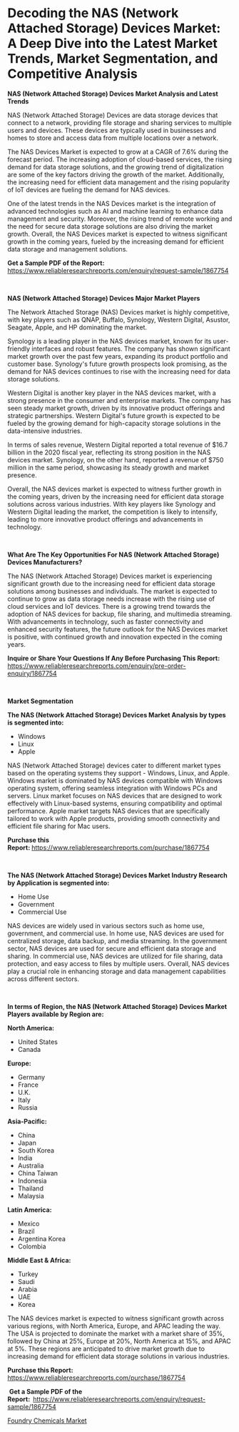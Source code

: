 <p><h1>Decoding the NAS (Network Attached Storage) Devices Market: A Deep Dive into the Latest Market Trends, Market Segmentation, and Competitive Analysis</h1></p><p><strong>NAS (Network Attached Storage) Devices Market Analysis and Latest Trends</strong></p>
<p><p>NAS (Network Attached Storage) Devices are data storage devices that connect to a network, providing file storage and sharing services to multiple users and devices. These devices are typically used in businesses and homes to store and access data from multiple locations over a network.</p><p>The NAS Devices Market is expected to grow at a CAGR of 7.6% during the forecast period. The increasing adoption of cloud-based services, the rising demand for data storage solutions, and the growing trend of digitalization are some of the key factors driving the growth of the market. Additionally, the increasing need for efficient data management and the rising popularity of IoT devices are fueling the demand for NAS devices.</p><p>One of the latest trends in the NAS Devices market is the integration of advanced technologies such as AI and machine learning to enhance data management and security. Moreover, the rising trend of remote working and the need for secure data storage solutions are also driving the market growth. Overall, the NAS Devices market is expected to witness significant growth in the coming years, fueled by the increasing demand for efficient data storage and management solutions.</p></p>
<p><strong>Get a Sample PDF of the Report:&nbsp;</strong> <a href="https://www.reliableresearchreports.com/enquiry/request-sample/1867754">https://www.reliableresearchreports.com/enquiry/request-sample/1867754</a></p>
<p>&nbsp;</p>
<p><strong>NAS (Network Attached Storage) Devices Major Market Players</strong></p>
<p><p>The Network Attached Storage (NAS) Devices market is highly competitive, with key players such as QNAP, Buffalo, Synology, Western Digital, Asustor, Seagate, Apple, and HP dominating the market. </p><p>Synology is a leading player in the NAS devices market, known for its user-friendly interfaces and robust features. The company has shown significant market growth over the past few years, expanding its product portfolio and customer base. Synology's future growth prospects look promising, as the demand for NAS devices continues to rise with the increasing need for data storage solutions.</p><p>Western Digital is another key player in the NAS devices market, with a strong presence in the consumer and enterprise markets. The company has seen steady market growth, driven by its innovative product offerings and strategic partnerships. Western Digital's future growth is expected to be fueled by the growing demand for high-capacity storage solutions in the data-intensive industries.</p><p>In terms of sales revenue, Western Digital reported a total revenue of $16.7 billion in the 2020 fiscal year, reflecting its strong position in the NAS devices market. Synology, on the other hand, reported a revenue of $750 million in the same period, showcasing its steady growth and market presence.</p><p>Overall, the NAS devices market is expected to witness further growth in the coming years, driven by the increasing need for efficient data storage solutions across various industries. With key players like Synology and Western Digital leading the market, the competition is likely to intensify, leading to more innovative product offerings and advancements in technology.</p></p>
<p>&nbsp;</p>
<p><strong>What Are The Key Opportunities For NAS (Network Attached Storage) Devices Manufacturers?</strong></p>
<p><p>The NAS (Network Attached Storage) Devices market is experiencing significant growth due to the increasing need for efficient data storage solutions among businesses and individuals. The market is expected to continue to grow as data storage needs increase with the rising use of cloud services and IoT devices. There is a growing trend towards the adoption of NAS devices for backup, file sharing, and multimedia streaming. With advancements in technology, such as faster connectivity and enhanced security features, the future outlook for the NAS Devices market is positive, with continued growth and innovation expected in the coming years.</p></p>
<p><strong>Inquire or Share Your Questions If Any Before Purchasing This Report:</strong> <a href="https://www.reliableresearchreports.com/enquiry/pre-order-enquiry/1867754">https://www.reliableresearchreports.com/enquiry/pre-order-enquiry/1867754</a></p>
<p>&nbsp;</p>
<p><strong>Market Segmentation</strong></p>
<p><strong>The NAS (Network Attached Storage) Devices Market Analysis by types is segmented into:</strong></p>
<p><ul><li>Windows</li><li>Linux</li><li>Apple</li></ul></p>
<p><p>NAS (Network Attached Storage) devices cater to different market types based on the operating systems they support - Windows, Linux, and Apple. Windows market is dominated by NAS devices compatible with Windows operating system, offering seamless integration with Windows PCs and servers. Linux market focuses on NAS devices that are designed to work effectively with Linux-based systems, ensuring compatibility and optimal performance. Apple market targets NAS devices that are specifically tailored to work with Apple products, providing smooth connectivity and efficient file sharing for Mac users.</p></p>
<p><strong>Purchase this Report:&nbsp;</strong><a href="https://www.reliableresearchreports.com/purchase/1867754">https://www.reliableresearchreports.com/purchase/1867754</a></p>
<p>&nbsp;</p>
<p><strong>The NAS (Network Attached Storage) Devices Market Industry Research by Application is segmented into:</strong></p>
<p><ul><li>Home Use</li><li>Government</li><li>Commercial Use</li></ul></p>
<p><p>NAS devices are widely used in various sectors such as home use, government, and commercial use. In home use, NAS devices are used for centralized storage, data backup, and media streaming. In the government sector, NAS devices are used for secure and efficient data storage and sharing. In commercial use, NAS devices are utilized for file sharing, data protection, and easy access to files by multiple users. Overall, NAS devices play a crucial role in enhancing storage and data management capabilities across different sectors.</p></p>
<p>&nbsp;</p>
<p><strong>In terms of Region, the NAS (Network Attached Storage) Devices Market Players available by Region are:</strong></p>
<p>
    <p> <strong> North America: </strong>
        <ul>
            <li>United States</li>
            <li>Canada</li>
        </ul>
        </p> 
    <p> <strong> Europe: </strong>
        <ul>
            <li>Germany</li>
            <li>France</li>
            <li>U.K.</li>
            <li>Italy</li>
            <li>Russia</li>
        </ul>
        </p> 
    <p> <strong> Asia-Pacific: </strong>
        <ul>
            <li>China</li>
            <li>Japan</li>
            <li>South Korea</li>
            <li>India</li>
            <li>Australia</li>
            <li>China Taiwan</li>
            <li>Indonesia</li>
            <li>Thailand</li>
            <li>Malaysia</li>
        </ul>
        </p> 
    <p> <strong> Latin America: </strong>
        <ul>
            <li>Mexico</li>
            <li>Brazil</li>
            <li>Argentina Korea</li>
            <li>Colombia</li>
        </ul>
        </p> 
    <p> <strong> Middle East & Africa: </strong>
        <ul>
            <li>Turkey</li>
            <li>Saudi</li>
            <li>Arabia</li>
            <li>UAE</li>
            <li>Korea</li>
        </ul>
    </p>
    </p>
<p><p>The NAS devices market is expected to witness significant growth across various regions, with North America, Europe, and APAC leading the way. The USA is projected to dominate the market with a market share of 35%, followed by China at 25%, Europe at 20%, North America at 15%, and APAC at 5%. These regions are anticipated to drive market growth due to increasing demand for efficient data storage solutions in various industries.</p></p>
<p><strong>Purchase this Report: </strong><a href="https://www.reliableresearchreports.com/purchase/1867754">https://www.reliableresearchreports.com/purchase/1867754</a></p>
<p>&nbsp;<strong>Get a Sample PDF of the Report:&nbsp;&nbsp;</strong><a href="https://www.reliableresearchreports.com/enquiry/request-sample/1867754">https://www.reliableresearchreports.com/enquiry/request-sample/1867754</a></p>
<p><strong></strong></p>
<p><p><a href="https://zircon-bluebell-299.notion.site/Foundry-Chemicals-Market-Research-Report-Provides-thorough-Industry-Overview-which-offers-an-In-Dep-2154f12d8a454ed085e0d54148ab90ec">Foundry Chemicals Market</a></p></p>